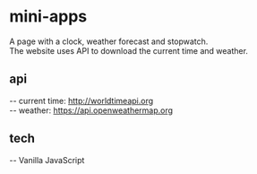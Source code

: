 # mini-apps

A page with a clock, weather forecast and stopwatch. <br>
The website uses API to download the current time and weather.

## api 

-- current time: http://worldtimeapi.org <br>
-- weather: https://api.openweathermap.org

## tech

-- Vanilla JavaScript
